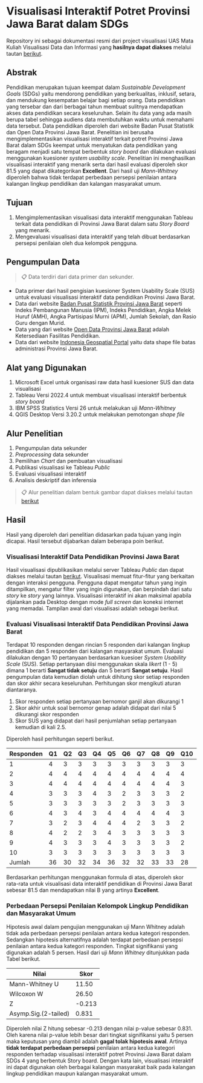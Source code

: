 # Visualisasi Interaktif Potret Provinsi Jawa Barat dalam SDGs
Repository ini sebagai dokumentasi resmi dari project visualisasi UAS Mata Kuliah Visualisasi Data dan Informasi yang **hasilnya dapat diakses** melalui tautan [berikut](https://public.tableau.com/app/profile/rafif.hasabi/viz/VisualisasiInteraktifPotretSDGs4ProvinsiJawaBarat/VisualisasiInteraktifPotretProvinsiJawaBaratdalamSDGs4). 

## Abstrak

Pendidikan merupakan tujuan keempat dalam *Sustainable Development Goals* (SDGs) yaitu mendorong pendidikan yang berkualitas, inklusif, setara, dan mendukung kesempatan belajar bagi setiap orang. Data pendidikan yang tersebar dan dari berbagai tahun membuat sulitnya mendapatkan akses data pendidikan secara keseluruhan. Selain itu data yang ada masih berupa tabel sehingga audiens data membutuhkan waktu untuk memahami data tersebut. Data pendidikan diperoleh dari website Badan Pusat Statistik dan Open Data Provinsi Jawa Barat. Penelitian ini berusaha mengimplementasikan visualisasi interaktif terkait potret Provinsi Jawa Barat dalam SDGs keempat untuk menyatukan data pendidikan yang beragam menjadi satu tempat berbentuk *story board* dan dilakukan evaluasi menggunakan kuesioner *system usability scale*. Penelitian ini menghasilkan visualisasi interaktif yang menarik serta dari hasil evaluasi diperoleh skor 81.5 yang dapat dikategorikan **Excellent**. Dari hasil uji *Mann-Whitney* diperoleh bahwa tidak terdapat perbedaan persepsi penilaian antara kalangan lingkup pendidikan dan kalangan masyarakat umum.

## Tujuan

1. Mengimplementasikan visualisasi data interaktif menggunakan Tableau terkait data pendidikan di Provinsi Jawa Barat dalam satu *Story Board* yang menarik.
2. Mengevaluasi visualisasi data interaktif yang telah dibuat berdasarkan persepsi penilaian oleh dua kelompok pengguna.

## Pengumpulan Data

>📋 Data terdiri dari data primer dan sekunder.

- Data primer dari hasil pengisian kuesioner System Usability Scale (SUS) untuk evaluasi visualisasi interaktif data pendidikan Provinsi Jawa Barat.
- Data dari website [Badan Pusat Statistik Provinsi Jawa Barat](https://jabar.bps.go.id/) seperti Indeks Pembangunan Manusia (IPM), Indeks Pendidikan, Angka Melek Huruf (AMH), Angka Partisipasi Murni (APM), Jumlah Sekolah, dan Rasio Guru dengan Murid.
- Data yang dari website [Open Data Provinsi Jawa Barat](https://opendata.jabarprov.go.id/id) adalah Ketersediaan Fasilitas Pendidikan.
- Data dari website [Indonesia Geospatial Portal](https://tanahair.indonesia.go.id/) yaitu data shape file batas administrasi Provinsi Jawa Barat.

## Alat yang Digunakan

1. Microsoft Excel untuk organisasi raw data hasil kuesioner SUS dan data visualisasi
2. Tableau Versi 2022.4 untuk membuat visualisasi interaktif berbentuk *story board*
3. IBM SPSS Statistics Versi 26 untuk melakukan uji *Mann-Whitney*
4. QGIS Desktop Versi 3.20.2 untuk melakukan pemotongan *shape file*

## Alur Penelitian

1. Pengumpulan data sekunder
2. *Preprocessing* data sekunder
3. Pemilihan *Chart* dan pembuatan visualisasi
4. Publikasi visualisasi ke Tableau *Public*
5. Evaluasi visualisasi interaktif
6. Analisis deskriptif dan inferensia

>📋 Alur penelitian dalam bentuk gambar dapat diakses melalui tautan [berikut](https://github.com/hasabirr/Proyek-UAS-Visualisasi-Data-Informasi/blob/main/Alur%20Penelitian/Alur%20Proyek%20Visdat.png)

## Hasil

Hasil yang diperoleh dari penelitian didasarkan pada tujuan yang ingin dicapai. Hasil tersebut dijabarkan dalam beberapa poin berikut.

### Visualisasi Interaktif Data Pendidikan Provinsi Jawa Barat

Hasil visualisasi dipublikasikan melalui server Tableau *Public* dan dapat diakses melalui tautan [berikut](https://public.tableau.com/app/profile/rafif.hasabi/viz/VisualisasiInteraktifPotretSDGs4ProvinsiJawaBarat/VisualisasiInteraktifPotretProvinsiJawaBaratdalamSDGs4). Visualisasi memuat fitur-fitur yang berkaitan dengan interaksi pengguna. Pengguna dapat mengatur tahun yang ingin ditampilkan, mengatur filter yang ingin digunakan, dan berpindah dari satu *story* ke *story* yang lainnya. Visualisasi interaktif ini akan maksimal apabila dijalankan pada Desktop dengan mode *full screen* dan koneksi internet yang memadai. Tampilan awal dari visualisasi adalah sebagai berikut. 

### Evaluasi Visualisasi Interaktif Data Pendidikan Provinsi Jawa Barat

Terdapat 10 responden dengan rincian 5 responden dari kalangan lingkup pendidikan dan 5 responden dari kalangan masyarakat umum. Evaluasi dilakukan dengan 10 pertanyaan berdasarkan kuesioer *System Usability Scale* (SUS). Setiap pertanyaan diisi menggunakan skala *likert* (1 - 5) dimana 1 berarti **Sangat tidak setuju** dan 5 berarti **Sangat setuju**. Hasil pengumpulan data kemudian diolah untuk dihitung skor setiap responden dan skor akhir secara keseluruhan. Perhitungan skor mengikuti aturan diantaranya.
1. Skor responden setiap pertanyaan bernomor ganjil akan dikurangi 1
2. Skor akhir untuk soal bernomor genap adalah didapat dari nilai 5 dikurangi skor responden
3. Skor SUS yang didapat dari hasil penjumlahan setiap pertanyaan kemudian di kali 2.5.

Diperoleh hasil perhitungan seperti berikut. 

|Responden	|Q1  |Q2	|Q3	 |Q4	|Q5	 |Q6	|Q7	 |Q8	|Q9	 |Q10	|Jumlah |	Skor |
|-----------|----|----|----|----|----|----|----|----|----|----|-------|------|
|1	        |4	 |3	  |3	 |3	  |3	 |3	  |3	 |3	  |3	 |3	  |31	    |77.5  |
|2          |	4	 |4	  |4	 |4	  |4	 |4  	|4	 |4	  |4	 |4	  |40	    |100   |
|3	        |4	 |4	  |4	 |4	  |4	 |4	  |4	 |4	  |4	 |3	  |39	    |97.5  |
|4	        |3	 |3	  |3	 |4	  |3	 |2	  |3	 |3	  |3	 |2	  |29	    |72.5  |
|5	        |3	 |3	  |3	 |3	  |3	 |2	  |3	 |3	  |3	 |3	  |29	    |72.5  |
|6	        |4	 |3	  |4	 |3	  |4	 |4	  |4	 |4	  |4	 |3	  |37	    |92.5  |
|7	        |3	 |2	  |3	 |4	  |4	 |4	  |2	 |3	  |3	 |2	  |30	    |75    |
|8	        |4	 |2	  |2	 |3	  |4	 |3	  |3	 |3	  |3	 |3	  |30 	  |75    |
|9       	  |4	 |3	  |3	 |3	  |4	 |3	  |3	 |3	  |3	 |2	  |31	    |77.5  |
|10	        |3	 |3	  |3	 |3	  |3	 |3	  |3	 |3	  |3	 |3	  |30	    |75    |
|Jumlah	    |36	 |30	|32	 |34	|36	 |32	|32	 |33	|33	 |28	|326	  |815   |

Berdasarkan perhitungan menggunakan formula di atas, diperoleh skor rata-rata untuk visualisasi data interaktif pendidikan di Provinsi Jawa Barat sebesar 81.5 dan mendapatkan nilai B yang artinya **Excellent**.

### Perbedaan Persepsi Penilaian Kelompok Lingkup Pendidikan dan Masyarakat Umum

Hipotesis awal dalam pengujian menggunakan uji Mann Whitney adalah tidak ada perbedaan persepsi penilaian antara kedua kategori responden. Sedangkan hipotesis alternatifnya adalah terdapat perbedaan persepsi penilaian antara kedua kategori responden. Tingkat signifikansi yang digunakan adalah 5 persen. Hasil dari uji *Mann Whitney* ditunjukkan pada Tabel berikut.

|Nilai	                | Skor   |
|-----------------------|--------|
|Mann-Whitney U	        | 11.50  | 
|Wilcoxon W	            |26.50   |
|Z	                    | -0.213 | 
|Asymp.Sig.(2-tailed)	  |0.831   |

Diperoleh nilai Z hitung sebesar -0.213 dengan nilai p-value sebesar 0.831. Oleh karena nilai p-value lebih besar dari tingkat signifikansi yaitu 5 persen maka keputusan yang diambil adalah **gagal tolak hipotesis awal**. Artinya **tidak terdapat perbedaan persepsi** penilaian antara kedua kategori responden terhadap visualisasi interaktif potret Provinsi Jawa Barat dalam SDGs 4 yang berbentuk Story board. Dengan kata lain, visualisasi interaktif ini dapat digunakan oleh berbagai kalangan masyarakat baik pada kalangan lingkup pendidikan maupun kalangan masyarakat umum. 
